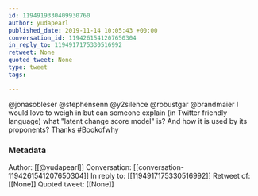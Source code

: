 ```yaml
---
id: 1194919330409930760
author: yudapearl
published_date: 2019-11-14 10:05:43 +00:00
conversation_id: 1194261541207650304
in_reply_to: 1194917175330516992
retweet: None
quoted_tweet: None
type: tweet
tags:

---
```


@jonasobleser @stephensenn @y2silence @robustgar @brandmaier I would love to weigh in but can someone explain (in Twitter friendly language) what "latent change score model" is? And how it is used by its proponents? Thanks
#Bookofwhy

### Metadata

Author: [[@yudapearl]]
Conversation: [[conversation-1194261541207650304]]
In reply to: [[1194917175330516992]]
Retweet of: [[None]]
Quoted tweet: [[None]]

